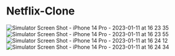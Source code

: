 # Netflix-Clone
![Simulator Screen Shot - iPhone 14 Pro - 2023-01-11 at 16 23 35](https://user-images.githubusercontent.com/108134826/211794753-471d820f-bd0a-44f3-9249-b9c0c8d8cd1e.png)
![Simulator Screen Shot - iPhone 14 Pro - 2023-01-11 at 16 23 55](https://user-images.githubusercontent.com/108134826/211794785-7706c664-37ae-4339-9334-cc179e6a12c1.png)
![Simulator Screen Shot - iPhone 14 Pro - 2023-01-11 at 16 24 12](https://user-images.githubusercontent.com/108134826/211794955-0570fd7c-0159-4c4f-b5fc-c4756cecd3b0.png)
![Simulator Screen Shot - iPhone 14 Pro - 2023-01-11 at 16 24 34](https://user-images.githubusercontent.com/108134826/211794852-7b4bbe5f-c4a1-44cc-afee-a2c75408c760.png)
